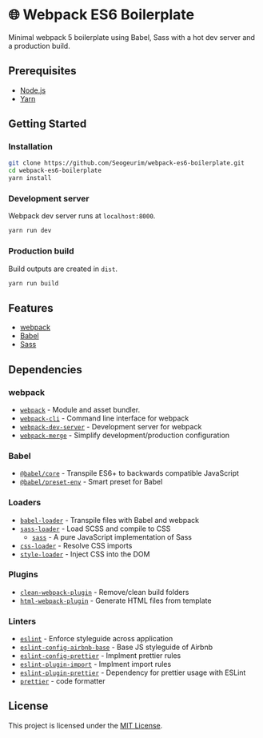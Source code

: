 # 🌐 Webpack ES6 Boilerplate

Minimal webpack 5 boilerplate using Babel, Sass with a hot dev server and a production build.

## Prerequisites

- [Node.js](https://nodejs.org/)
- [Yarn](https://yarnpkg.com/)

## Getting Started

### Installation

```bash
git clone https://github.com/Seogeurim/webpack-es6-boilerplate.git
cd webpack-es6-boilerplate
yarn install
```

### Development server

Webpack dev server runs at `localhost:8000`.

```bash
yarn run dev
```

### Production build

Build outputs are created in `dist`.

```bash
yarn run build
```

## Features

- [webpack](https://webpack.js.org/)
- [Babel](https://babeljs.io/)
- [Sass](https://sass-lang.com/)

## Dependencies

### webpack

- [`webpack`](https://github.com/webpack/webpack) - Module and asset bundler.
- [`webpack-cli`](https://github.com/webpack/webpack-cli) - Command line interface for webpack
- [`webpack-dev-server`](https://github.com/webpack/webpack-dev-server) - Development server for webpack
- [`webpack-merge`](https://github.com/survivejs/webpack-merge) - Simplify development/production configuration

### Babel

- [`@babel/core`](https://www.npmjs.com/package/@babel/core) - Transpile ES6+ to backwards compatible JavaScript
- [`@babel/preset-env`](https://babeljs.io/docs/en/babel-preset-env) - Smart preset for Babel

### Loaders

- [`babel-loader`](https://webpack.js.org/loaders/babel-loader/) - Transpile files with Babel and webpack
- [`sass-loader`](https://webpack.js.org/loaders/sass-loader/) - Load SCSS and compile to CSS
  - [`sass`](https://github.com/sass/dart-sass) - A pure JavaScript implementation of Sass
- [`css-loader`](https://webpack.js.org/loaders/css-loader/) - Resolve CSS imports
- [`style-loader`](https://webpack.js.org/loaders/style-loader/) - Inject CSS into the DOM

### Plugins

- [`clean-webpack-plugin`](https://github.com/johnagan/clean-webpack-plugin) - Remove/clean build folders
- [`html-webpack-plugin`](https://github.com/jantimon/html-webpack-plugin) - Generate HTML files from template

### Linters

- [`eslint`](https://github.com/eslint/eslint) - Enforce styleguide across application
- [`eslint-config-airbnb-base`](https://github.com/airbnb/javascript/tree/master/packages/eslint-config-airbnb-base) - Base JS styleguide of Airbnb
- [`eslint-config-prettier`](https://github.com/prettier/eslint-config-prettier) - Implment prettier rules
- [`eslint-plugin-import`](https://github.com/benmosher/eslint-plugin-import) - Implment import rules
- [`eslint-plugin-prettier`](https://github.com/prettier/eslint-plugin-prettier) - Dependency for prettier usage with ESLint
- [`prettier`](https://github.com/prettier/prettier) - code formatter

## License

This project is licensed under the [MIT License](./LICENSE).
